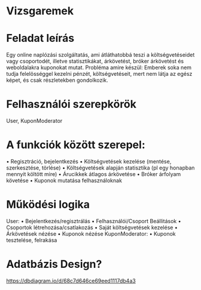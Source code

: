# Vizsgaremek

# Feladat leírás 
Egy online naplózási szolgáltatás, ami átláthatobbá teszi a költségvetéseidet vagy csoportodét, illetve statisztikákat, árkövetést, bróker árkövetést és weboldalakra kuponokat mutat.
Probléma amire készül:
Emberek soka nem tudja felelösséggel kezelni pénzét, költségvetéseit, mert nem látja az egész képet, és csak részletekben gondolkozik.
# Felhasználói szerepkörök 
User, KuponModerator
# A funkciók között szerepel: 
• Regisztráció, bejelentkezés 
• Költségvetések kezelése (mentése, szerkesztése, törlése)
• Költségvetések alapján statisztika (pl egy honapban mennyit költött mire)
• Árucikkek átlagos árkövetése
• Bróker árfolyam követése
• Kuponok mutatása felhasználoknak

# Működési logika 
User:
• Bejelentkezés/regisztrálás
• Felhasználói/Csoport Beállitások
• Csoportok létrehozása/csatlakozás
• Saját költségvetések kezelése
• Árkövetések nézése
• Kuponok nézése
KuponModerator:
• Kuponok tesztelése, felrakása

# Adatbázis Design?
https://dbdiagram.io/d/68c7d646ce69eed1117db4a3
